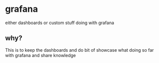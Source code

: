 # grafana
either dashboards or custom stuff doing with grafana


## why? 

This is to keep the dashboards and do bit of showcase what doing so far with grafana and share knowledge
